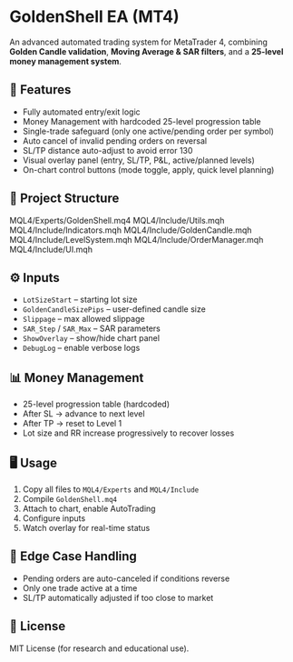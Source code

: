# GoldenShell EA (MT4)

An advanced automated trading system for MetaTrader 4, combining **Golden Candle validation**, **Moving Average & SAR filters**, and a **25-level money management system**.

## 🚀 Features
- Fully automated entry/exit logic
- Money Management with hardcoded 25-level progression table
- Single-trade safeguard (only one active/pending order per symbol)
- Auto cancel of invalid pending orders on reversal
- SL/TP distance auto-adjust to avoid error 130
- Visual overlay panel (entry, SL/TP, P&L, active/planned levels)
- On-chart control buttons (mode toggle, apply, quick level planning)

## 📂 Project Structure
MQL4/Experts/GoldenShell.mq4
MQL4/Include/Utils.mqh
MQL4/Include/Indicators.mqh
MQL4/Include/GoldenCandle.mqh
MQL4/Include/LevelSystem.mqh
MQL4/Include/OrderManager.mqh
MQL4/Include/UI.mqh


## ⚙️ Inputs
- `LotSizeStart` – starting lot size
- `GoldenCandleSizePips` – user-defined candle size
- `Slippage` – max allowed slippage
- `SAR_Step` / `SAR_Max` – SAR parameters
- `ShowOverlay` – show/hide chart panel
- `DebugLog` – enable verbose logs

## 📊 Money Management
- 25-level progression table (hardcoded)
- After SL → advance to next level
- After TP → reset to Level 1
- Lot size and RR increase progressively to recover losses

## 🖥️ Usage
1. Copy all files to `MQL4/Experts` and `MQL4/Include`
2. Compile `GoldenShell.mq4`
3. Attach to chart, enable AutoTrading
4. Configure inputs
5. Watch overlay for real-time status

## 🧩 Edge Case Handling
- Pending orders are auto-canceled if conditions reverse
- Only one trade active at a time
- SL/TP automatically adjusted if too close to market

## 📜 License
MIT License (for research and educational use).
